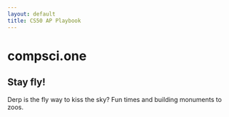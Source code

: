 ```yaml
---
layout: default
title: CS50 AP Playbook
---
```


# compsci.one

## Stay fly!

Derp is the fly way to kiss the sky? Fun times and building monuments to zoos.
